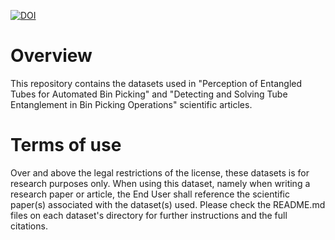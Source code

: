 [![DOI](https://zenodo.org/badge/192831421.svg)](https://zenodo.org/badge/latestdoi/192831421)

# Overview

This repository contains the datasets used in "Perception of Entangled Tubes for Automated Bin Picking" and "Detecting and Solving Tube Entanglement in Bin Picking Operations" scientific articles.

# Terms of use

Over and above the legal restrictions of the license, these datasets is for research purposes only. When using this dataset, namely when writing a research paper or article, the End User shall reference the scientific paper(s) associated with the dataset(s) used. Please check the README.md files on each dataset's directory for further instructions and the full citations.
